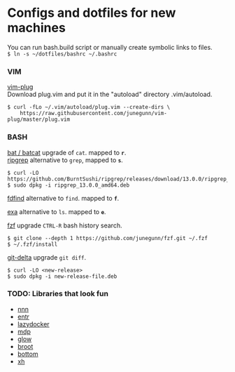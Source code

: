 # Configs and dotfiles for new machines
You can run bash.build script or manually create symbolic links to files.  
` $ ln -s ~/dotfiles/bashrc ~/.bashrc `

### VIM
[vim-plug](https://github.com/junegunn/vim-plug)  
Download plug.vim and put it in the "autoload" directory .vim/autoload.
```
$ curl -fLo ~/.vim/autoload/plug.vim --create-dirs \
    https://raw.githubusercontent.com/junegunn/vim-plug/master/plug.vim
```

### BASH
[bat / batcat](https://github.com/sharkdp/bat) upgrade of `cat`. mapped to **`r`**.  
[ripgrep](https://github.com/BurntSushi/ripgrep/blob/master/README.md#installation) alternative to `grep`, mapped to **`s`**.  
```
$ curl -LO https://github.com/BurntSushi/ripgrep/releases/download/13.0.0/ripgrep_13.0.0_amd64.deb
$ sudo dpkg -i ripgrep_13.0.0_amd64.deb
```

[fdfind](https://github.com/sharkdp/fd) alternative to `find`. mapped to **`f`**.  

[exa](https://github.com/ogham/exa) alternative to `ls`. mapped to **`e`**.  

[fzf](https://github.com/junegunn/fzf) upgrade `CTRL-R` bash history search.   
```
$ git clone --depth 1 https://github.com/junegunn/fzf.git ~/.fzf
$ ~/.fzf/install
```

[git-delta](https://github.com/dandavison/delta/releases) upgrade `git diff`.  
```
$ curl -LO <new-release>
$ sudo dpkg -i new-release-file.deb
```

### TODO: Libraries that look fun
+ [nnn](https://github.com/jarun/nnn)
+ [entr](https://github.com/eradman/entr)
+ [lazydocker](https://github.com/jesseduffield/lazydocker)
+ [mdp](https://github.com/visit1985/mdp)
+ [glow](https://github.com/charmbracelet/glow)
+ [broot](https://github.com/Canop/broot)
+ [bottom](https://github.com/ClementTsang/bottom)
+ [xh](https://github.com/ducaale/xh)
